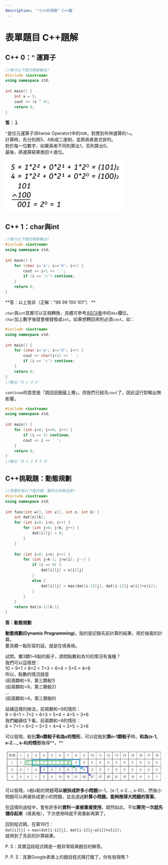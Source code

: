 ```yaml
---
description: '"小小的測驗" C++篇'
---
```


# 表單題目 C++題解

## C++ 0：^ 運算子

```cpp
//執行以下程式碼會輸出?
#include <iostream>
using namespace std;

int main() {
    int x = 5;
    cout << (x ^ 4);
    return 0;
}
```

**答：１**

`^`是位元運算子(Bitwise Operator)中的`XOR`，對應到布林運算的`!=`。\
計算時，先分別將5、4拆成二進制，並將兩者直式排列。\
對於每一位數字，如果兩者不同則算出1，否則算出0。\
最後，將運算結果換回十進位。

![](<../.gitbook/assets/form c0.jpg>)

###

## C++ 1：char與int

```cpp
//執行以下程式碼會輸出?
#include <iostream>
using namespace std;

int main() {
    for (char i='a'; i<='d'; i++) {
        cout << i+1 << ' ';
        if (i == 'c') continue;
    }
    return 0;
}
```

**答：以上皆非（正解："98 99 100 101"） **

`char`與`int`其實可以互相轉換，具體可參考[ASCII表](https://en.cppreference.com/w/cpp/language/ascii)中的`dec`欄位。\
`char`加上數字後就會被替換成`int`。如果想轉回來則必須`cast`，如：

```cpp
#include <iostream>
using namespace std;

int main() {
    for (char i='a'; i<='d'; i++) {
        cout << char(i+1) << ' ';
        if (i == 'c') continue;
    }
    return 0;
}
//輸出 "b c d e"
```

`continue`的意思是「跳回迴圈最上層」，但我們已經先`cout`了，因此這行對輸出無影響。

```cpp
#include <iostream>
using namespace std;

int main() {
    for (int i=0; i<=6; i++) {
        if (i == 3) continue;
        cout << i << ' ';
    }
    return 0;
}
//輸出 "0 1 2 4 5 6"
```

## C++挑戰題：動態規劃

```cpp
//若要形容以下程式碼，最符合的敘述是?
#include <iostream>
using namespace std;

int func(int w[], int v[], int n, int k) {
    int dat[n][k];
    for (int i=0; i<n; i++) {
        for (int j=0; j<k; j++) {
            dat[i][j] = 0;
        }
    }
    
    for (int i=0; i<n; i++) {
        for (int j=k-1; j>w[i]; j--) {
            if (i == 0) {
                dat[i][j] = v[i][j]
            }
            else {
                dat[i][j] = max(dat[i-1][j], dat[i-1][j-w[i]]+v[i]);
            }
        }
    }
    return dat[n-1][k-1]
}
```

**答：動態規劃**

**動態規劃(Dynamic Programming)**，指的是記錄先前計算的結果，用於後面的計算。 \
要具體一點形容的話，就是在填表格。

試問，擲3顆1\~6點的骰子，請問點數和為10的情況有幾種？ \
我們可以這樣想： \
10 = 9+1 = 8+2 = 7+3 = 6+4 = 5+5 = 4+6 \
所以，點數的情況就是 \
(前兩顆和=9，第三顆骰1) \
(前兩顆和=8，第三顆骰2) \
... \
(前兩顆和=4，第三顆骰6)

延續這樣的辦法，前兩顆和=9的情形： \
9 = 8+1 = 7+2 = 6+3 = 5+4 = 4+5 = 3+6 \
我們繼續往下看，前兩顆和=8的情形： \
8 = 7+1 = 6+2 = 5+3 = 4+4 = 3+5 = 2+6

可以發現，骰到**第n顆骰子和為s的情形**，可以從骰到**第n-1顆骰子**時，**和為(s-1, s-2..., s-6)的情形**推得**。**

![骰骰子的點數情形，是在「填表格」](<../.gitbook/assets/form c2 DP.jpg>)

可以發現，n骰s點的問題**可以被拆成許多小問題**(n-1，{s-1, s-2..., s-6})，然後小問題可以再被拆成更小的問題，並且透過**計算小問題，能夠推得大問題的答案**。

在這樣的過程中，會有許多的**資料一直被重複使用**，既然如此，不如**算完一次就先儲存起來**（填表格），下次使用時就不用重新再算了。

回到程式碼，在第19行： \
`dat[i][j] = max(dat[i-1][j], dat[i-1][j-w[i]]+v[i]); `\
就用到了先前的計算結果。

P. S：其實這段程式碼是一題非常經典題目的解答。

P. P. S：其實Google表單上的題目程式碼打錯了。你有發現嗎？
